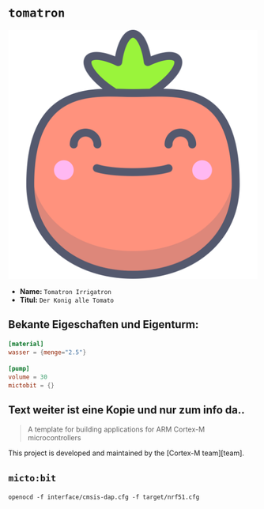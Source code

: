 # `tomatron` 

<p align="center">
  <img src="portrait.svg" alt="Portrait">
</p>

* **Name:**  `Tomatron Irrigatron`
* **Titul:** `Der Konig alle Tomato`

## Bekante Eigeschaften und Eigenturm: 

``` toml
[material]
wasser = {menge="2.5"}

[pump]
volume = 30
mictobit = {}

```

[micro:bit]:https://github.com/nrf-rs/nrf51-hal
[nrf-rs]:https://github.com/nrf-rs
## Text weiter ist eine Kopie und nur zum info da.. 
> A template for building applications for ARM Cortex-M microcontrollers

This project is developed and maintained by the [Cortex-M team][team].


## `micto:bit`

```
openocd -f interface/cmsis-dap.cfg -f target/nrf51.cfg

```